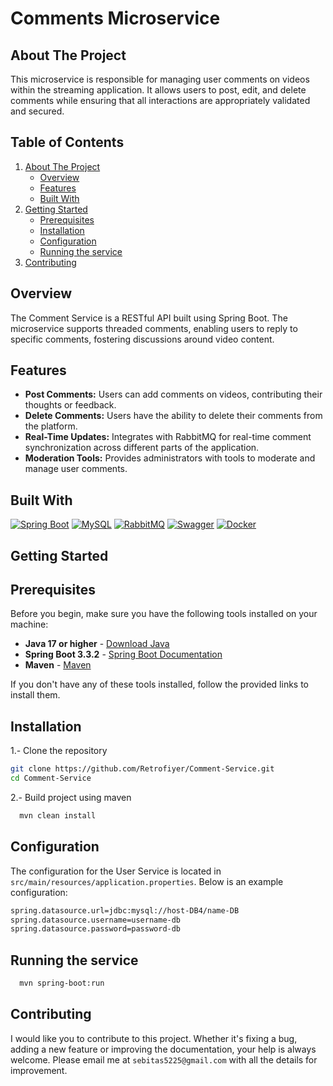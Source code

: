 <div>
    <h1>Comments Microservice</h1>
</div>

## About The Project

This microservice is responsible for managing user comments on videos within the streaming application. It allows users to post, edit, and delete comments while ensuring that all interactions are appropriately 
validated and secured.

## Table of Contents

<ol>
    <li>
      <a href="#about-the-project">About The Project</a>
      <ul>
        <li><a href="#overview">Overview</a></li>
        <li><a href="#features">Features</a></li>
        <li><a href="#built-with">Built With</a></li>
      </ul>
    </li>
    <li>
      <a href="#getting-started">Getting Started</a>
      <ul>
        <li><a href="#prerequisites">Prerequisites</a></li>
        <li><a href="#installation">Installation</a></li>
        <li><a href="#configuration">Configuration</a></li>
        <li><a href="#running-the-service">Running the service</a></li>
      </ul>
    </li>
    <li>
      <a href="#contributing">Contributing</a>
    </li>
 </ol>

## Overview

The Comment Service is a RESTful API built using Spring Boot. The microservice supports threaded comments, enabling users to reply to specific comments, fostering discussions around video content.

## Features

<div>
  <ul>
      <li> <b>Post Comments:</b> Users can add comments on videos, contributing their thoughts or feedback.</li>
      <li> <b>Delete Comments:</b> Users have the ability to delete their comments from the platform.</li>
      <li> <b>Real-Time Updates:</b> Integrates with RabbitMQ for real-time comment synchronization across different parts of the application.</li>
    <li> <b>Moderation Tools:</b>  Provides administrators with tools to moderate and manage user comments.</li>
  </ul>
</div>


## Built With

[![Spring Boot][springboot.com]][springboot-url]
[![MySQL][mysql.com]][mysql-url]
[![RabbitMQ][rabbitmq.com]][rabbitmq-url]
[![Swagger][swagger.com]][swagger-url] [![Docker][docker.com]][docker-url]

<!-- GETTING STARTED -->
## Getting Started

## Prerequisites

Before you begin, make sure you have the following tools installed on your machine:

- **Java 17 or higher** - [Download Java](https://www.oracle.com/java/technologies/javase-downloads.html)
- **Spring Boot 3.3.2** - [Spring Boot Documentation](https://spring.io/projects/spring-boot)
- **Maven** - [Maven](https://maven.apache.org/install.html)

If you don't have any of these tools installed, follow the provided links to install them.


## Installation

1.- Clone the repository
   ```sh
   git clone https://github.com/Retrofiyer/Comment-Service.git
   cd Comment-Service
   ```
2.- Build project using maven
 ```sh
   mvn clean install
   ```

## Configuration

The configuration for the User Service is located in `src/main/resources/application.properties`. Below is an example configuration:

 ```sh
spring.datasource.url=jdbc:mysql://host-DB4/name-DB
spring.datasource.username=username-db
spring.datasource.password=password-db
   ```

## Running the service

  ```sh
    mvn spring-boot:run
   ```

## Contributing

I would like you to contribute to this project. Whether it's fixing a bug, adding a new feature or improving the documentation, your help is always welcome. Please email me at `sebitas5225@gmail.com` with all the details for improvement.

<!-- LINKS & IMAGES -->

[docker.com]: https://img.shields.io/badge/Docker-black?style=for-the-badge&logo=docker&logoColor=white
[docker-url]: https://www.docker.com/
[springboot.com]: https://img.shields.io/badge/SpringBoot-black?style=for-the-badge&logo=springboot&logoColor=white
[springboot-url]: https://spring.io/projects/spring-boot
[java.com]: https://img.shields.io/badge/Java-black?style=for-the-badge&logo=java&logoColor=white
[java-url]: https://www.oracle.com/java/
[rabbitmq.com]: https://img.shields.io/badge/RabbitMQ-black?style=for-the-badge&logo=rabbitmq&logoColor=white
[rabbitmq-url]: https://www.rabbitmq.com/
[swagger.com]: https://img.shields.io/badge/Swagger-black?style=for-the-badge&logo=swagger&logoColor=white
[swagger-url]: https://swagger.io/
[mysql.com]: https://img.shields.io/badge/MySQL-black?style=for-the-badge&logo=mysql&logoColor=white
[mysql-url]: https://www.mysql.com/
